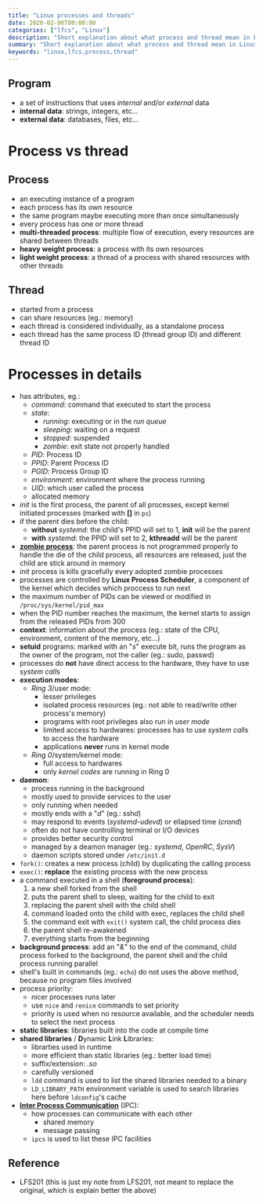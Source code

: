 ```yaml
---
title: "Linux processes and threads"
date: 2020-02-06T00:00:00
categories: ["lfcs", "Linux"]
description: "Short explanation about what process and thread mean in Linux."
summary: "Short explanation about what process and thread mean in Linux."
keywords: "linux,lfcs,process,thread"
---
```


## Program

- a set of instructions that uses *internal* and/or *external* data
- **internal data**: strings, integers, etc...
- **external data**: databases, files, etc...

# Process vs thread

## Process

- an executing instance of a program
- each process has its own resource
- the same program maybe executing more than once simultaneously
- every process has one or more thread
- **multi-threaded process**: multiple flow of execution, every resources are shared between threads
- **heavy weight process**: a process with its own resources
- **light weight process**: a thread of a process with shared resources with other threads

## Thread

- started from a process
- can share resources (eg.: memory)
- each thread is considered individually, as a standalone process
- each thread has the same process ID (thread group ID) and different thread ID 

# Processes in details

- has attributes, eg.:
    - *command*: command that executed to start the process
    - *state*: 
        - *running*: executing or in the *run queue*
        - *sleeping*: waiting on a request
        - *stopped*: suspended
        - *zombie*: exit state not properly handled
    - *PID*: Process ID
    - *PPID*: Parent Process ID
    - *PGID*: Process Group ID
    - *environment*: environment where the process running
    - *UID*: which user called the process
    - allocated memory
- *init* is the first process, the parent of all processes, except kernel initiated processes (marked with **[]** in `ps`)
- if the parent dies before the child:
    - **without** *systemd*: the child's PPID will set to 1, **init** will be the parent
    - **with** *systemd*: the PPID will set to 2, **kthreadd** will be the parent
- [**zombie process**][1]: the parent process is not programmed properly to handle the die of the child process, all resources are released, just the child are stick around in memory
- *init* process is kills gracefully every adopted zombie processes
- processes are controlled by **Linux Process Scheduler**, a component of the kernel which decides which proccess to run next
- the maximum number of PIDs can be viewed or modified in `/proc/sys/kernel/pid_max`
- when the PID number reaches the maximum, the kernel starts to assign from the released PIDs from 300
- **context**: information about the process (eg.: state of the CPU, environment, content of the memory, etc...)
- **setuid** programs: marked with an "*s*" execute bit, runs the program as the owner of the program, not the caller (eg.: sudo, passwd)
- processes do **not** have direct access to the hardware, they have to use *system call*s
- **execution modes**: 
    - *Ring 3*/user mode:
       - lesser privileges
       - isolated process resources (eg.: not able to read/write other process's memory)
       - programs with root privileges also run in *user mode*
       - limited access to hardwares: processes has to use *system call*s to access the hardware
       - applications **never** runs in kernel mode
    - *Ring 0*/system/kernel mode:
        - full access to hardwares
        - only *kernel codes* are running in Ring 0 
- **daemon**:
    - process running in the background
    - mostly used to provide services to the user
    - only running when needed
    - mostly ends with a "*d*" (eg.: ssh*d*)
    - may respond to events (*systemd-udevd*) or ellapsed time (*crond*)
    - often do not have controlling terminal or I/O devices
    - provides better security control
    - managed by a deamon manager (eg.: *systemd*, *OpenRC*, *SysV*)
    - daemon scripts stored under `/etc/init.d`
- `fork()`: creates a new process (child) by duplicating the calling process
- `exec()`: **replace** the existing process with the new process
- a command executed in a shell (**foreground process**):
    1. a new shell forked from the shell
    2. puts the parent shell to sleep, waiting for the child to exit
    3. replacing the parent shell with the child shell
    4. command loaded onto the child with exec, replaces the child shell
    5. the command exit with `exit()` system call, the child process dies
    6. the parent shell re-awakened
    7. everything starts from the beginning
- **background process**: add an "*&*" to the end of the command, child process forked to the background, the parent shell and the child process running parallel
- shell's built in commands (eg.: `echo`) do not uses the above method, because no program files involved
- process priority:
    - nicer processes runs later
    - use `nice` and `renice` commands to set priority
    - priority is used when no resource available, and the scheduler needs to select the next process
- **static libraries**: libraries built into the code at compile time
- **shared libraries** / **D**ynamic **L**ink **L**ibraries:
    - librarties used in runtime
    - more efficient than static libraries (eg.: better load time)
    - suffix/extension: *.so*
    - carefully versioned
    - `ldd` command is used to list the shared libraries needed to a binary
    - `LD_LIBRARY_PATH` environment variable is used to search libraries here before `ldconfig`'s cache
- [**Inter Process Communication**][2] (IPC):
    - how processes can communicate with each other
        - shared memory
        - message passing
    - `ipcs` is used to list these IPC facilities
## Reference

- LFS201 (this is just my note from LFS201, not meant to replace the original, which is explain better the above)

[1]: https://www.howtogeek.com/119815/htg-explains-what-is-a-zombie-process-on-linux/
[2]: https://www.geeksforgeeks.org/inter-process-communication-ipc/
